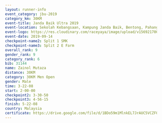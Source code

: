 ```yaml
---
layout: runner-info 
event_category: jbu-2019 
category_km: 30KM 
event-title: Janda Baik Ultra 2019
event-location: Sekolah Kebangsaan, Kampung Janda Baik, Bentong, Pahang, Malaysia 
event-logo: https://res.cloudinary.com/raceyaya/image/upload/v1569217009/logo/janda-baik_vch1pc.jpg 
event-date: 2019-09-14 
checkpoint-name2: Split 1 SMK 
checkpoint-name3: Split 2 E Farm 
overall_rank: 9
gender_rank: 9
category_rank: 6
bib: 31144
name: Zainol Mutaza
distance: 30KM
category: 30KM Men Open
gender: Male
time: 3-22-08
start: 2-00-00
checkpoint2: 3-30-50
checkpoint3: 4-56-15
finish: 5-22-08
country: Malaysia
certificate: https://drive.google.com/file/d/1BDo59m1MlnkEL7JrAUC5VCZFQaOs4oGU/view?usp=sharing
---
```

